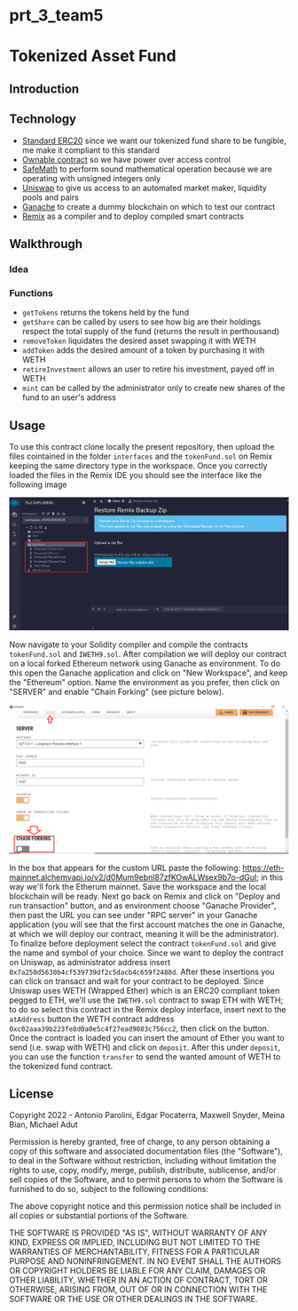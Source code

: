 # prt_3_team5

# Tokenized Asset Fund

## Introduction

## Technology

- [Standard ERC20](https://docs.openzeppelin.com/contracts/4.x/erc20) since we want our tokenized fund share to be fungible, me make it compliant to this standard
- [Ownable contract](https://docs.openzeppelin.com/contracts/2.x/access-control) so we have power over access control
- [SafeMath](https://docs.openzeppelin.com/contracts/2.x/api/math) to perform sound mathematical operation because we are operating with unsigned integers only
- [Uniswap](https://docs.uniswap.org/) to give us access to an automated market maker, liquidity pools and pairs
- [Ganache](https://trufflesuite.com/ganache/) to create a dummy blockchain on which to test our contract
- [Remix](https://remix.ethereum.org/) as a compiler and to deploy compiled smart contracts

## Walkthrough

### Idea

### Functions

- `getTokens` returns the tokens held by the fund
- `getShare` can be called by users to see how big are their holdings respect the total supply of the fund (returns the result in perthousand)
- `removeToken` liquidates the desired asset swapping it with WETH
- `addToken` adds the desired amount of a token by purchasing it with WETH
- `retireInvestment` allows an user to retire his investment, payed off in WETH
- `mint` can be called by the administrator only to create new shares of the fund to an user's address

## Usage

To use this contract clone locally the present repository, then upload the files cointained in the folder `interfaces` and the `tokenFund.sol` on Remix keeping the same directory type in the workspace.
Once you correctly loaded the files in the Remix IDE you should see the interface like the following image

![intial_setup](./images/0.setup.png)

Now navigate to your Solidity compiler and compile the contracts `tokenFund.sol` and `IWETH9.sol`. After compilation we will deploy our contract on a local forked Ethereum network using Ganache as environment. To do this open the Ganache application and click on "New Workspace", and keep the "Ethereum" option. 
Name the environment as you prefer, then click on "SERVER" and enable "Chain Forking" (see picture below).

![ganache1](./images/1.ganache.png)

In the box that appears for the custom URL paste the following: https://eth-mainnet.alchemyapi.io/v2/d0Mum9ebnl87zfKOwALWsex9b7o-dGuI; in this way we'll fork the Etherum mainnet. Save the workspace and the local blockchain will be ready.
Next go back on Remix and click on "Deploy and run transaction" button, and as environment choose "Ganache Provider", then past the URL you can see under "RPC server" in your Ganache application (you will see that the first account matches the one in Ganache, at which we will deploy our contract, meaning it will be the administrator).
To finalize before deployment select the contract `tokenFund.sol` and give the name and symbol of your choice. Since we want to deploy the contract on Uniswap, as administrator address insert `0x7a250d5630b4cf539739df2c5dacb4c659f2488d`. After these insertions you can click on transact and wait for your contract to be deployed.
Since Uniswap uses WETH (Wrapped Ether) which is an ERC20 compliant token pegged to ETH, we'll use the `IWETH9.sol` contract to swap ETH with WETH; to do so select this contract in the Remix deploy interface, insert next to the `atAddress` button the WETH contract address `0xc02aaa39b223fe8d0a0e5c4f27ead9083c756cc2`, then click on the button. Once the contract is loaded you can insert the amount of Ether you want to send (i.e. swap with WETH) and click on `deposit`. After this under `deposit`, you can use the function `transfer` to send the wanted amount of WETH to the tokenized fund contract.


## License

Copyright 2022 - Antonio Parolini, Edgar Pocaterra, Maxwell Snyder, Meina Bian, Michael Adut

Permission is hereby granted, free of charge, to any person obtaining a copy of this software and associated documentation files (the "Software"), to deal in the Software without restriction, including without limitation the rights to use, copy, modify, merge, publish, distribute, sublicense, and/or sell copies of the Software, and to permit persons to whom the Software is furnished to do so, subject to the following conditions:

The above copyright notice and this permission notice shall be included in all copies or substantial portions of the Software.

THE SOFTWARE IS PROVIDED "AS IS", WITHOUT WARRANTY OF ANY KIND, EXPRESS OR IMPLIED, INCLUDING BUT NOT LIMITED TO THE WARRANTIES OF MERCHANTABILITY, FITNESS FOR A PARTICULAR PURPOSE AND NONINFRINGEMENT. IN NO EVENT SHALL THE AUTHORS OR COPYRIGHT HOLDERS BE LIABLE FOR ANY CLAIM, DAMAGES OR OTHER LIABILITY, WHETHER IN AN ACTION OF CONTRACT, TORT OR OTHERWISE, ARISING FROM, OUT OF OR IN CONNECTION WITH THE SOFTWARE OR THE USE OR OTHER DEALINGS IN THE SOFTWARE.